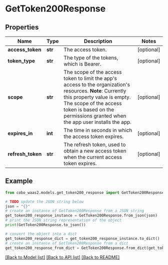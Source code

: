 # GetToken200Response


## Properties

Name | Type | Description | Notes
------------ | ------------- | ------------- | -------------
**access_token** | **str** | The access token. | [optional] 
**token_type** | **str** | The type of the tokens, which is Bearer. | [optional] 
**scope** | **str** | The scope of the access token to limit the app&#39;s access to the organization&#39;s resources.  **Note**: Currently this property value is empty. The scope of the access token is based on the permissions granted when the app user installs the app.  | [optional] 
**expires_in** | **int** | The time in seconds in which the access token expires. | [optional] 
**refresh_token** | **str** | The refresh token, used to obtain a new access token when the current access token expires. | [optional] 

## Example

```python
from cobo_waas2.models.get_token200_response import GetToken200Response

# TODO update the JSON string below
json = "{}"
# create an instance of GetToken200Response from a JSON string
get_token200_response_instance = GetToken200Response.from_json(json)
# print the JSON string representation of the object
print(GetToken200Response.to_json())

# convert the object into a dict
get_token200_response_dict = get_token200_response_instance.to_dict()
# create an instance of GetToken200Response from a dict
get_token200_response_from_dict = GetToken200Response.from_dict(get_token200_response_dict)
```
[[Back to Model list]](../README.md#documentation-for-models) [[Back to API list]](../README.md#documentation-for-api-endpoints) [[Back to README]](../README.md)


